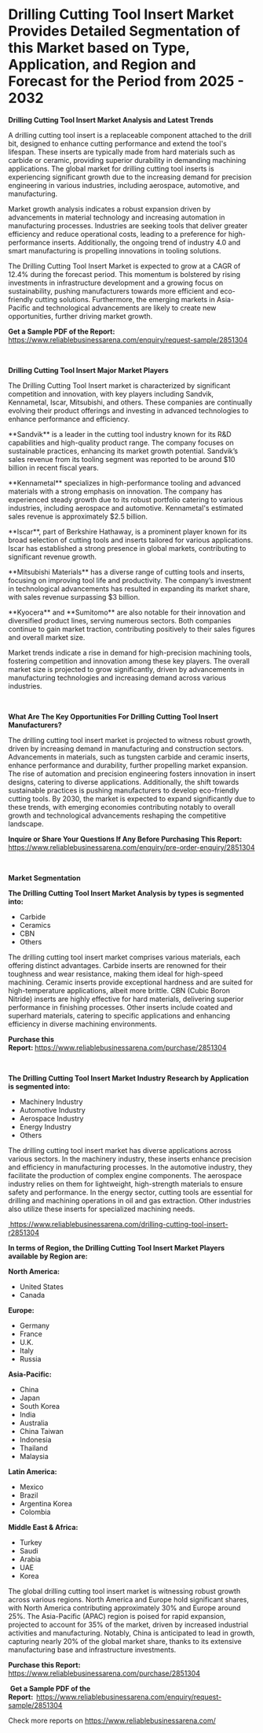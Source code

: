 <p><h1>Drilling Cutting Tool Insert Market Provides Detailed Segmentation of this Market based on Type, Application, and Region and Forecast for the Period from 2025 - 2032</h1></p><p><strong>Drilling Cutting Tool Insert Market Analysis and Latest Trends</strong></p>
<p><p>A drilling cutting tool insert is a replaceable component attached to the drill bit, designed to enhance cutting performance and extend the tool's lifespan. These inserts are typically made from hard materials such as carbide or ceramic, providing superior durability in demanding machining applications. The global market for drilling cutting tool inserts is experiencing significant growth due to the increasing demand for precision engineering in various industries, including aerospace, automotive, and manufacturing.</p><p>Market growth analysis indicates a robust expansion driven by advancements in material technology and increasing automation in manufacturing processes. Industries are seeking tools that deliver greater efficiency and reduce operational costs, leading to a preference for high-performance inserts. Additionally, the ongoing trend of industry 4.0 and smart manufacturing is propelling innovations in tooling solutions.</p><p>The Drilling Cutting Tool Insert Market is expected to grow at a CAGR of 12.4% during the forecast period. This momentum is bolstered by rising investments in infrastructure development and a growing focus on sustainability, pushing manufacturers towards more efficient and eco-friendly cutting solutions. Furthermore, the emerging markets in Asia-Pacific and technological advancements are likely to create new opportunities, further driving market growth.</p></p>
<p><strong>Get a Sample PDF of the Report:&nbsp;</strong> <a href="https://www.reliablebusinessarena.com/enquiry/request-sample/2851304?utm_campaign=2892&utm_medium=2&utm_source=Github&utm_content=ia&utm_term=11032025&utm_id=drilling-cutting-tool-insert">https://www.reliablebusinessarena.com/enquiry/request-sample/2851304</a></p>
<p>&nbsp;</p>
<p><strong>Drilling Cutting Tool Insert Major Market Players</strong></p>
<p><p>The Drilling Cutting Tool Insert market is characterized by significant competition and innovation, with key players including Sandvik, Kennametal, Iscar, Mitsubishi, and others. These companies are continually evolving their product offerings and investing in advanced technologies to enhance performance and efficiency.</p><p>**Sandvik** is a leader in the cutting tool industry known for its R&D capabilities and high-quality product range. The company focuses on sustainable practices, enhancing its market growth potential. Sandvik’s sales revenue from its tooling segment was reported to be around $10 billion in recent fiscal years.</p><p>**Kennametal** specializes in high-performance tooling and advanced materials with a strong emphasis on innovation. The company has experienced steady growth due to its robust portfolio catering to various industries, including aerospace and automotive. Kennametal's estimated sales revenue is approximately $2.5 billion.</p><p>**Iscar**, part of Berkshire Hathaway, is a prominent player known for its broad selection of cutting tools and inserts tailored for various applications. Iscar has established a strong presence in global markets, contributing to significant revenue growth.</p><p>**Mitsubishi Materials** has a diverse range of cutting tools and inserts, focusing on improving tool life and productivity. The company’s investment in technological advancements has resulted in expanding its market share, with sales revenue surpassing $3 billion.</p><p>**Kyocera** and **Sumitomo** are also notable for their innovation and diversified product lines, serving numerous sectors. Both companies continue to gain market traction, contributing positively to their sales figures and overall market size.</p><p>Market trends indicate a rise in demand for high-precision machining tools, fostering competition and innovation among these key players. The overall market size is projected to grow significantly, driven by advancements in manufacturing technologies and increasing demand across various industries.</p></p>
<p>&nbsp;</p>
<p><strong>What Are The Key Opportunities For Drilling Cutting Tool Insert Manufacturers?</strong></p>
<p><p>The drilling cutting tool insert market is projected to witness robust growth, driven by increasing demand in manufacturing and construction sectors. Advancements in materials, such as tungsten carbide and ceramic inserts, enhance performance and durability, further propelling market expansion. The rise of automation and precision engineering fosters innovation in insert designs, catering to diverse applications. Additionally, the shift towards sustainable practices is pushing manufacturers to develop eco-friendly cutting tools. By 2030, the market is expected to expand significantly due to these trends, with emerging economies contributing notably to overall growth and technological advancements reshaping the competitive landscape.</p></p>
<p><strong>Inquire or Share Your Questions If Any Before Purchasing This Report:</strong> <a href="https://www.reliablebusinessarena.com/enquiry/pre-order-enquiry/2851304?utm_campaign=2892&utm_medium=2&utm_source=Github&utm_content=ia&utm_term=11032025&utm_id=drilling-cutting-tool-insert">https://www.reliablebusinessarena.com/enquiry/pre-order-enquiry/2851304</a></p>
<p>&nbsp;</p>
<p><strong>Market Segmentation</strong></p>
<p><strong>The Drilling Cutting Tool Insert Market Analysis by types is segmented into:</strong></p>
<p><ul><li>Carbide</li><li>Ceramics</li><li>CBN</li><li>Others</li></ul></p>
<p><p>The drilling cutting tool insert market comprises various materials, each offering distinct advantages. Carbide inserts are renowned for their toughness and wear resistance, making them ideal for high-speed machining. Ceramic inserts provide exceptional hardness and are suited for high-temperature applications, albeit more brittle. CBN (Cubic Boron Nitride) inserts are highly effective for hard materials, delivering superior performance in finishing processes. Other inserts include coated and superhard materials, catering to specific applications and enhancing efficiency in diverse machining environments.</p></p>
<p><strong>Purchase this Report:&nbsp;</strong><a href="https://www.reliablebusinessarena.com/purchase/2851304?utm_campaign=2892&utm_medium=2&utm_source=Github&utm_content=ia&utm_term=11032025&utm_id=drilling-cutting-tool-insert">https://www.reliablebusinessarena.com/purchase/2851304</a></p>
<p>&nbsp;</p>
<p><strong>The Drilling Cutting Tool Insert Market Industry Research by Application is segmented into:</strong></p>
<p><ul><li>Machinery Industry</li><li>Automotive Industry</li><li>Aerospace Industry</li><li>Energy Industry</li><li>Others</li></ul></p>
<p><p>The drilling cutting tool insert market has diverse applications across various sectors. In the machinery industry, these inserts enhance precision and efficiency in manufacturing processes. In the automotive industry, they facilitate the production of complex engine components. The aerospace industry relies on them for lightweight, high-strength materials to ensure safety and performance. In the energy sector, cutting tools are essential for drilling and machining operations in oil and gas extraction. Other industries also utilize these inserts for specialized machining needs.</p></p>
<p><a href="https://www.reliablebusinessarena.com/drilling-cutting-tool-insert-r2851304?utm_campaign=2892&utm_medium=2&utm_source=Github&utm_content=ia&utm_term=11032025&utm_id=drilling-cutting-tool-insert">&nbsp;https://www.reliablebusinessarena.com/drilling-cutting-tool-insert-r2851304</a></p>
<p><strong>In terms of Region, the Drilling Cutting Tool Insert Market Players available by Region are:</strong></p>
<p>
    <p> <strong> North America: </strong>
        <ul>
            <li>United States</li>
            <li>Canada</li>
        </ul>
        </p> 
    <p> <strong> Europe: </strong>
        <ul>
            <li>Germany</li>
            <li>France</li>
            <li>U.K.</li>
            <li>Italy</li>
            <li>Russia</li>
        </ul>
        </p> 
    <p> <strong> Asia-Pacific: </strong>
        <ul>
            <li>China</li>
            <li>Japan</li>
            <li>South Korea</li>
            <li>India</li>
            <li>Australia</li>
            <li>China Taiwan</li>
            <li>Indonesia</li>
            <li>Thailand</li>
            <li>Malaysia</li>
        </ul>
        </p> 
    <p> <strong> Latin America: </strong>
        <ul>
            <li>Mexico</li>
            <li>Brazil</li>
            <li>Argentina Korea</li>
            <li>Colombia</li>
        </ul>
        </p> 
    <p> <strong> Middle East & Africa: </strong>
        <ul>
            <li>Turkey</li>
            <li>Saudi</li>
            <li>Arabia</li>
            <li>UAE</li>
            <li>Korea</li>
        </ul>
    </p>
    </p>
<p><p>The global drilling cutting tool insert market is witnessing robust growth across various regions. North America and Europe hold significant shares, with North America contributing approximately 30% and Europe around 25%. The Asia-Pacific (APAC) region is poised for rapid expansion, projected to account for 35% of the market, driven by increased industrial activities and manufacturing. Notably, China is anticipated to lead in growth, capturing nearly 20% of the global market share, thanks to its extensive manufacturing base and infrastructure investments.</p></p>
<p><strong>Purchase this Report: </strong><a href="https://www.reliablebusinessarena.com/purchase/2851304?utm_campaign=2892&utm_medium=2&utm_source=Github&utm_content=ia&utm_term=11032025&utm_id=drilling-cutting-tool-insert">https://www.reliablebusinessarena.com/purchase/2851304</a></p>
<p>&nbsp;<strong>Get a Sample PDF of the Report:&nbsp;&nbsp;</strong><a href="https://www.reliablebusinessarena.com/enquiry/request-sample/2851304?utm_campaign=2892&utm_medium=2&utm_source=Github&utm_content=ia&utm_term=11032025&utm_id=drilling-cutting-tool-insert">https://www.reliablebusinessarena.com/enquiry/request-sample/2851304</a></p>
<p><strong></strong></p>
<p>Check more reports on <a href="https://www.reliablebusinessarena.com/?utm_campaign=2892&utm_medium=2&utm_source=Github&utm_content=ia&utm_term=11032025&utm_id=drilling-cutting-tool-insert">https://www.reliablebusinessarena.com/</a></p>